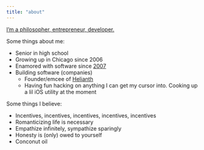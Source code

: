 ```yaml
---
title: "about"
---
```


[I’m a philosopher, entrepreneur, developer.](https://nat.org)

Some things about me:

- Senior in high school
- Growing up in Chicago since 2006
- Enamored with software since [2007](https://en.wikipedia.org/wiki/IPhone)
- Building software (companies)
  - Founder/emcee of [Helianth](https://helianth.co)
  - Having fun hacking on anything I can get my cursor into. Cooking up a lil iOS utility at the moment

Some things I believe:

- Incentives, incentives, incentives, incentives, incentives
- Romanticizing life is necessary
- Empathize infinitely, sympathize sparingly
- Honesty is (only) owed to yourself
- Conconut oil
